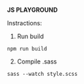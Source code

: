 **JS PLAYGROUND**

Instractions:

1. Run build

`npm run build`

2. Compile .sass

`sass --watch style.scss`
